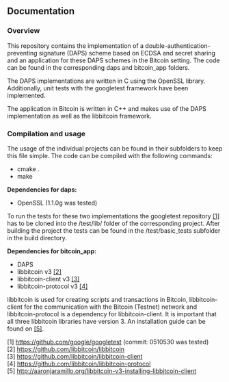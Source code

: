 
## Documentation

### Overview

This repository contains the implementation of a double-authentication-preventing signature (DAPS) scheme based on ECDSA and secret sharing and an application for these DAPS schemes in the Bitcoin setting. The code can be found in the corresponding daps and bitcoin_app folders.

The DAPS implementations are written in C using the OpenSSL library. Additionally, unit tests with the googletest framework have been implemented.

The application in Bitcoin is written in C++ and makes use of the DAPS implementation as well as the libbitcoin framework.

### Compilation and usage

The usage of the individual projects can be found in their subfolders to keep this file simple. The code can be compiled with the following commands:
+ cmake .
+ make

__Dependencies for daps:__
+ OpenSSL (1.1.0g was tested)

To run the tests for these two implementations the googletest repository [[1]](https://github.com/google/googletest) has to be cloned into the /test/lib/ folder of the corresponding project. After building the project the tests can be found in the /test/basic_tests subfolder in the build directory.

__Dependencies for bitcoin_app:__
+ DAPS
+ libbitcoin v3 [[2]](https://github.com/libbitcoin/libbitcoin)
+ libbitcoin-client v3 [[3]](https://github.com/libbitcoin/libbitcoin-client)
+ libbitcoin-protocol v3 [[4]](https://github.com/libbitcoin/libbitcoin-protocol)

libbitcoin is used for creating scripts and transactions in Bitcoin, libbitcoin-client for the communication with the Bitcoin (Testnet) network and libbitcoin-protocol is a dependency for
libbitcoin-client. It is important that all three libbitcoin libraries have version 3. An installation guide can be found on [[5]](http://aaronjaramillo.org/libbitcoin-v3-installing-libbitcoin-client).



[1] https://github.com/google/googletest (commit: 0510530 was tested)  
[2] https://github.com/libbitcoin/libbitcoin  
[3] https://github.com/libbitcoin/libbitcoin-client  
[4] https://github.com/libbitcoin/libbitcoin-protocol  
[5] http://aaronjaramillo.org/libbitcoin-v3-installing-libbitcoin-client
